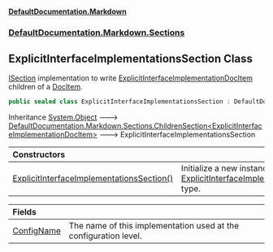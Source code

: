 #### [DefaultDocumentation.Markdown](index.md 'index')
### [DefaultDocumentation.Markdown.Sections](index.md#DefaultDocumentation.Markdown.Sections 'DefaultDocumentation.Markdown.Sections')

## ExplicitInterfaceImplementationsSection Class

[ISection](https://github.com/Doraku/DefaultDocumentation/blob/master/documentation/api/ISection.md 'DefaultDocumentation.Api.ISection') implementation to write [ExplicitInterfaceImplementationDocItem](https://github.com/Doraku/DefaultDocumentation/blob/master/documentation/api/ExplicitInterfaceImplementationDocItem.md 'DefaultDocumentation.Models.Members.ExplicitInterfaceImplementationDocItem') children of a [DocItem](https://github.com/Doraku/DefaultDocumentation/blob/master/documentation/api/DocItem.md 'DefaultDocumentation.Models.DocItem').

```csharp
public sealed class ExplicitInterfaceImplementationsSection : DefaultDocumentation.Markdown.Sections.ChildrenSection<DefaultDocumentation.Models.Members.ExplicitInterfaceImplementationDocItem>
```

Inheritance [System.Object](https://docs.microsoft.com/en-us/dotnet/api/System.Object 'System.Object') &#129106; [DefaultDocumentation.Markdown.Sections.ChildrenSection&lt;](ChildrenSection_T_.md 'DefaultDocumentation.Markdown.Sections.ChildrenSection<T>')[ExplicitInterfaceImplementationDocItem](https://github.com/Doraku/DefaultDocumentation/blob/master/documentation/api/ExplicitInterfaceImplementationDocItem.md 'DefaultDocumentation.Models.Members.ExplicitInterfaceImplementationDocItem')[&gt;](ChildrenSection_T_.md 'DefaultDocumentation.Markdown.Sections.ChildrenSection<T>') &#129106; ExplicitInterfaceImplementationsSection

| Constructors | |
| :--- | :--- |
| [ExplicitInterfaceImplementationsSection()](ExplicitInterfaceImplementationsSection.ExplicitInterfaceImplementationsSection().md 'DefaultDocumentation.Markdown.Sections.ExplicitInterfaceImplementationsSection.ExplicitInterfaceImplementationsSection()') | Initialize a new instance of the [ExplicitInterfaceImplementationsSection](ExplicitInterfaceImplementationsSection.md 'DefaultDocumentation.Markdown.Sections.ExplicitInterfaceImplementationsSection') type. |

| Fields | |
| :--- | :--- |
| [ConfigName](ExplicitInterfaceImplementationsSection.ConfigName.md 'DefaultDocumentation.Markdown.Sections.ExplicitInterfaceImplementationsSection.ConfigName') | The name of this implementation used at the configuration level. |
